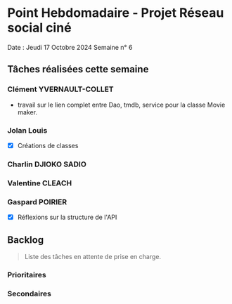 # Point Hebdomadaire - Projet Réseau social ciné

Date : Jeudi 17 Octobre 2024
Semaine n° 6

## Tâches réalisées cette semaine


### Clément YVERNAULT-COLLET
- travail sur le lien complet entre Dao, tmdb, service pour la classe Movie maker.


### Jolan Louis
-[X] Créations de classes
### Charlin DJIOKO SADIO


### Valentine CLEACH

### Gaspard POIRIER

- [X] Réflexions sur la structure de l'API

## Backlog

> Liste des tâches en attente de prise en charge.

### Prioritaires

### Secondaires
